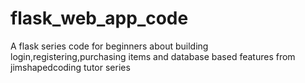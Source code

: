 # flask_web_app_code
A flask series code for beginners about building login,registering,purchasing items and database based features from jimshapedcoding tutor series
